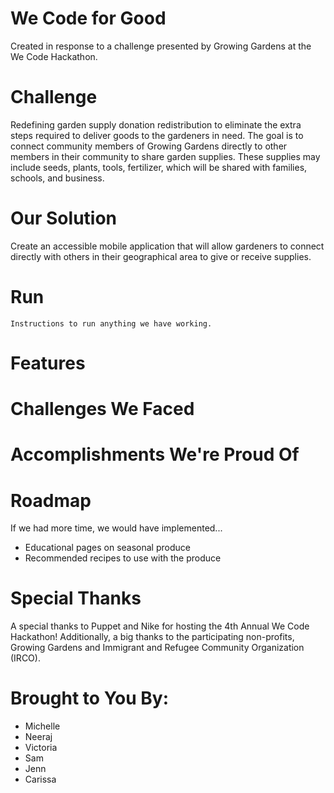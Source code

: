 # We Code for Good
Created in response to a challenge presented by Growing Gardens at the We Code Hackathon.

# Challenge
Redefining garden supply donation redistribution to eliminate the extra steps required to deliver goods to the gardeners in need. The goal is to connect community members of Growing Gardens directly to other members in their community to share garden supplies. These supplies may include seeds, plants, tools, fertilizer, which will be shared with families, schools, and business.

# Our Solution
Create an accessible mobile application that will allow gardeners to connect directly with others in their geographical area to give or receive supplies. 

# Run
```
Instructions to run anything we have working.
```

# Features

# Challenges We Faced

# Accomplishments We're Proud Of 

# Roadmap 
If we had more time, we would have implemented... 
* Educational pages on seasonal produce
* Recommended recipes to use with the produce

# Special Thanks
A special thanks to Puppet and Nike for hosting the 4th Annual We Code Hackathon! Additionally, a big thanks to the participating non-profits, Growing Gardens and Immigrant and Refugee Community Organization (IRCO). 

# Brought to You By: 
* Michelle
* Neeraj 
* Victoria
* Sam 
* Jenn
* Carissa
